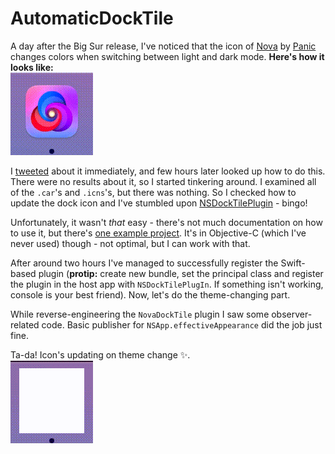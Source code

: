
# AutomaticDockTile

A day after the Big Sur release, I've noticed that the icon of [Nova](https://nova.app) by [Panic](https://panic.com) changes colors when switching between light and dark mode. **Here's how it looks like:**  
![Preview GIF](preview-nova.gif)

I [tweeted](https://twitter.com/destroystokyo/status/1327224712578142209) about it immediately, and few hours later looked up how to do this. There were no results about it, so I started tinkering around. I examined all of the `.car`'s and `.icns`'s, but there was nothing. So I checked how to update the dock icon and I've stumbled upon [NSDockTilePlugin](https://developer.apple.com/documentation/appkit/nsdocktileplugin) - bingo!

Unfortunately, it wasn't *that* easy - there's not much documentation on how to use it, but there's [one example project](https://github.com/CartBlanche/MacDockTileSample). It's in Objective-C (which I've never used) though - not optimal, but I can work with that.

After around two hours I've managed to successfully register the Swift-based plugin (**protip:** create new bundle, set the principal class and register the plugin in the host app with `NSDockTilePlugIn`. If something isn't working, console is your best friend). Now, let's do the theme-changing part.

While reverse-engineering the `NovaDockTile` plugin I saw some observer-related code. Basic publisher for `NSApp.effectiveAppearance` did the job just fine.

Ta-da! Icon's updating on theme change ✨.  
![Preview GIF](preview.gif)
